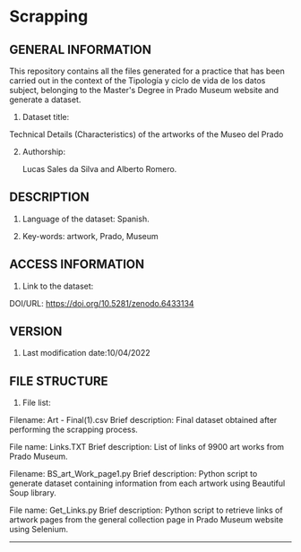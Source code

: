 # Scrapping
GENERAL INFORMATION
-------------------

This repository contains all the files generated for a practice that has been carried out in the context of the Tipología y ciclo de vida de los datos subject, belonging to the Master's Degree in Prado Museum website and generate a dataset.


1. Dataset title: 

Technical Details (Characteristics) of the artworks of the Museo del Prado


2. Authorship:

	Lucas Sales da Silva and Alberto Romero.

DESCRIPTION
-----------

1. Language of the dataset: Spanish.

2. Key-words: artwork, Prado, Museum

ACCESS INFORMATION
------------------

1. Link to the dataset:

DOI/URL: https://doi.org/10.5281/zenodo.6433134

VERSION
-------

1. Last modification date:10/04/2022

FILE STRUCTURE
--------------

1. File list:

Filename: Art - Final(1).csv
Brief description: Final dataset obtained after performing the scrapping process.

File name: Links.TXT
Brief description: List of links of 9900 art works from Prado Museum.

Filename: BS_art_Work_page1.py
Brief description: Python script to generate dataset containing information from each artwork using Beautiful Soup library.

File name: Get_Links.py
Brief description: Python script to retrieve links of artwork pages from the general collection page in Prado Museum website using Selenium.


---

